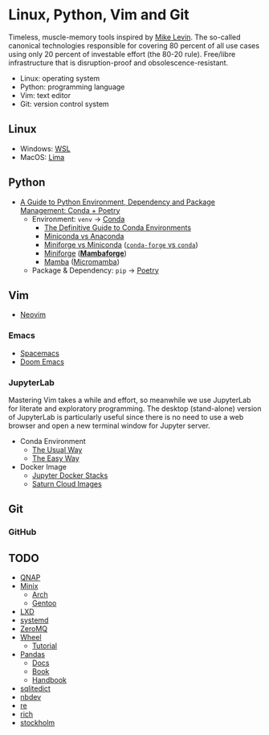 # Linux, Python, Vim and Git
Timeless, muscle-memory tools inspired by [Mike Levin](https://github.com/miklevin). The so-called canonical technologies responsible for covering 80 percent of all use cases using only 20 percent of investable effort (the 80-20 rule). Free/libre infrastructure that is disruption-proof and obsolescence-resistant.

- Linux: operating system
- Python: programming language
- Vim: text editor
- Git: version control system

## Linux
- Windows: [WSL](https://docs.microsoft.com/en-us/windows/wsl/)
- MacOS: [Lima](https://github.com/lima-vm/lima)

## Python
- [A Guide to Python Environment, Dependency and Package Management: Conda + Poetry](https://ealizadeh.com/blog/guide-to-python-env-pkg-dependency-using-conda-poetry)
    - Environment: `venv` &rarr; [Conda](https://docs.conda.io/en/latest/)
        - [The Definitive Guide to Conda Environments](https://towardsdatascience.com/a-guide-to-conda-environments-bc6180fc533)
        - [Miniconda vs Anaconda](https://www.reddit.com/r/Python/comments/lvr85n/i_want_to_use_python_commercially_for_free_is/)
        - [Miniforge vs Miniconda](https://stackoverflow.com/q/60532678) ([`conda-forge` vs `conda`](https://stackoverflow.com/q/39857289))
        - [Miniforge](https://github.com/conda-forge/miniforge/) ([**Mambaforge**](https://github.com/conda-forge/miniforge/#mambaforge))
        - [Mamba](https://github.com/mamba-org/mamba) ([Micromamba](https://github.com/mamba-org/mamba#micromamba))
    - Package & Dependency: `pip` &rarr; [Poetry](https://python-poetry.org/)

## Vim
- [Neovim](https://neovim.io/)

### Emacs
- [Spacemacs](https://www.spacemacs.org/)
- [Doom Emacs](https://github.com/hlissner/doom-emacs)

### JupyterLab
Mastering Vim takes a while and effort, so meanwhile we use JupyterLab for literate and exploratory programming. The desktop (stand-alone) version of JupyterLab is particularly useful since there is no need to use a web browser and open a new terminal window for Jupyter server.
- Conda Environment
    - [The Usual Way](https://stackoverflow.com/a/53546634)
    - [The Easy Way](https://towardsdatascience.com/get-your-conda-environment-to-show-in-jupyter-notebooks-the-easy-way-17010b76e874)
- Docker Image
    - [Jupyter Docker Stacks](https://github.com/jupyter/docker-stacks)
    - [Saturn Cloud Images](https://github.com/saturncloud/images)

## Git

### GitHub

## TODO
- [QNAP](https://www.qnap.com)
- [Minix](https://www.minix3.org/)
    - [Arch](https://archlinux.org/)
    - [Gentoo](https://www.gentoo.org/)
- [LXD](https://linuxcontainers.org/lxd/introduction/)
- [systemd](https://systemd.io/)
- [ZeroMQ](https://zeromq.org/)
- [Wheel](https://pythonwheels.com/)
    - [Tutorial](https://realpython.com/python-wheels/)
- [Pandas](https://pandas.pydata.org/)
    - [Docs](https://pandas.pydata.org/docs/)
    - [Book](https://github.com/wesm/pydata-book)
    - [Handbook](https://jakevdp.github.io/PythonDataScienceHandbook/03.00-introduction-to-pandas.html)
- [sqlitedict](https://github.com/RaRe-Technologies/sqlitedict)
- [nbdev](https://nbdev.fast.ai/)
- [re](https://docs.python.org/3/library/re.html)
- [rich](https://github.com/Textualize/rich)
- [stockholm](https://github.com/kalaspuff/stockholm)

